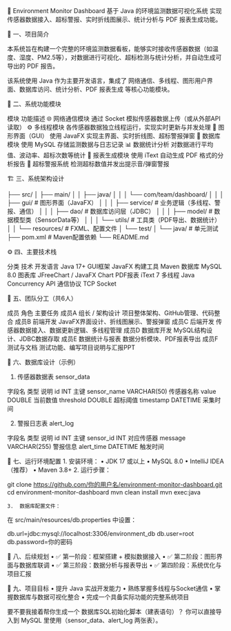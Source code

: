 🌿 Environment Monitor Dashboard
	基于 Java 的环境监测数据可视化系统
实现传感器数据接入、超标警报、实时折线图展示、统计分析与 PDF 报表生成功能。

📖 一、项目简介

本系统旨在构建一个完整的环境监测数据看板，能够实时接收传感器数据（如温度、湿度、PM2.5等），对数据进行可视化、超标检测与统计分析，并自动生成可导出的 PDF 报告。

该系统使用 Java 作为主要开发语言，集成了 网络通信、多线程、图形用户界面、数据库访问、统计分析、PDF 报表生成 等核心功能模块。

🧩 二、系统功能模块

模块	功能描述
🌐 网络通信模块	通过 Socket 模拟传感器数据上传（或从外部API读取）
⚙️ 多线程模块	各传感器数据独立线程运行，实现实时更新与并发处理
🧭 图形界面（GUI）	使用 JavaFX 实现主界面、实时折线图、超标警报弹窗
🧮 数据库模块	使用 MySQL 存储监测数据与日志记录
📊 数据统计分析	对数据进行平均值、波动率、超标次数等统计
🧾 报表生成模块	使用 iText 自动生成 PDF 格式的分析报告
🔔 超标警报系统	检测超标数值并发出提示音/弹窗警报

🏗 三、系统架构设计

├── src/
│   ├── main/
│   │   ├── java/
│   │   │   └── com/team/dashboard/
│   │   │       ├── gui/         # 图形界面（JavaFX）
│   │   │       ├── service/     # 业务逻辑（多线程、警报、通信）
│   │   │       ├── dao/         # 数据库访问层（JDBC）
│   │   │       ├── model/       # 数据模型类（SensorData等）
│   │   │       └── utils/       # 工具类（PDF导出、数据统计）
│   │   └── resources/           # FXML、配置文件
│   └── test/
│       └── java/                # 单元测试
├── pom.xml                      # Maven配置依赖
└── README.md

⚙️ 四、主要技术栈

分类	技术
开发语言	Java 17+
GUI框架	JavaFX
构建工具	Maven
数据库	MySQL 8.0
图表库	JFreeChart / JavaFX Chart
PDF报表	iText 7
多线程	Java Concurrency API
通信协议	TCP Socket

👥 五、团队分工（共6人）

成员	角色	主要任务
成员A	组长 / 架构设计	项目整体架构、GitHub管理、代码整合
成员B	前端开发	JavaFX界面设计、折线图展示、警报弹窗
成员C	后端开发	传感器数据接入、数据更新逻辑、多线程管理
成员D	数据库开发	MySQL结构设计、JDBC数据存取
成员E	数据统计与报表	数据分析模块、PDF报表导出
成员F	测试与文档	测试功能、编写项目说明与汇报PPT

🧠 六、数据库设计（示例）

1. 传感器数据表 sensor_data

字段名	类型	说明
id	INT	主键
sensor_name	VARCHAR(50)	传感器名称
value	DOUBLE	当前数值
threshold	DOUBLE	超标阈值
timestamp	DATETIME	采集时间

2. 警报日志表 alert_log

字段名	类型	说明
id	INT	主键
sensor_id	INT	对应传感器
message	VARCHAR(255)	警报信息
alert_time	DATETIME	触发时间

🧰 七、运行环境配置
	1.	安装环境：
	•	JDK 17 或以上
	•	MySQL 8.0
	•	IntelliJ IDEA（推荐）
	•	Maven 3.8+
	2.	运行步骤：

git clone https://github.com/你的用户名/environment-monitor-dashboard.git
cd environment-monitor-dashboard
mvn clean install
mvn exec:java


	3.	数据库配置文件：
在 src/main/resources/db.properties 中设置：

db.url=jdbc:mysql://localhost:3306/environment_db
db.user=root
db.password=你的密码

🧾 八、后续规划
	•	✅ 第一阶段：框架搭建 + 模拟数据接入
	•	✅ 第二阶段：图形界面与数据库联调
	•	✅ 第三阶段：数据分析与报表导出
	•	✅ 第四阶段：系统优化与项目汇报

🧡 九、项目目标
	•	提升 Java 实战开发能力
	•	熟练掌握多线程与Socket通信
	•	掌握数据库与数据可视化整合
	•	完成一个具备实际功能的完整系统项目

要不要我接着帮你生成一个 数据库SQL初始化脚本（建表语句）？
你可以直接导入到 MySQL 里使用（sensor_data、alert_log 两张表）。
